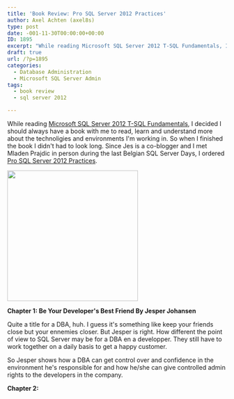 ```yaml
---
title: 'Book Review: Pro SQL Server 2012 Practices'
author: Axel Achten (axel8s)
type: post
date: -001-11-30T00:00:00+00:00
ID: 1895
excerpt: "While reading Microsoft SQL Server 2012 T-SQL Fundamentals, I decided I should always have a book with me to read, learn and understand more about the technoligies and environments I'm working in. So when I finished the book I didn't had to look long. S&hellip;"
draft: true
url: /?p=1895
categories:
  - Database Administration
  - Microsoft SQL Server Admin
tags:
  - book review
  - sql server 2012

---
```

While reading [Microsoft SQL Server 2012 T-SQL Fundamentals][1], I decided I should always have a book with me to read, learn and understand more about the technoligies and environments I'm working in. So when I finished the book I didn't had to look long. Since Jes is a co-blogger and I met Mladen Prajdic in person during the last Belgian SQL Server Days, I ordered [Pro SQL Server 2012 Practices][2].

<div class="image_block">
  <a href="/wp-content/uploads/blogs/DataMgmt/Axel8s/BRProPra1.jpg?mtime=1357204924"><img alt="" src="/wp-content/uploads/blogs/DataMgmt/Axel8s/BRProPra1.jpg?mtime=1357204924" width="300" height="300" /></a>
</div>

**Chapter 1: Be Your Developer's Best Friend By Jesper Johansen**
  
Quite a title for a DBA, huh. I guess it's something like keep your friends close but your ennemies closer. But Jesper is right. How different the point of view to SQL Server may be for a DBA en a developper. They still have to work together on a daily basis to get a happy customer.
  
So Jesper shows how a DBA can get control over and confidence in the environment he's responsible for and how he/she can give controlled admin rights to the developers in the company.
  
**Chapter 2:**

 [1]: http://shop.oreilly.com/product/0790145321978.do
 [2]: http://www.apress.com/9781430247708